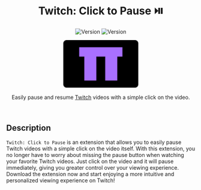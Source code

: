 <h1 align="center">Twitch: Click to Pause ⏯️</h1>

<p align="center">
  <img src="https://img.shields.io/badge/version-1.0.0-5d8d37?style=flat-square" alt="Version" />
  <img src="https://img.shields.io/badge/chrome_web_store-soon-orange?style=flat-square" alt="Version" />
</p>

<p align="center">
  <img src="./assets/img/logo.png" width="200" alt="Twitch: Click to Pause" />
</p>

<p align="center">
  Easily pause and resume
  <a href="https://www.twitch.tv/">Twitch</a>
  videos with a simple click on the video.
</p>

<br />

## Description

`Twitch: Click to Pause` is an extension that allows you to easily pause Twitch videos with a simple click on the video itself. With this extension, you no longer have to worry about missing the pause button when watching your favorite Twitch videos. Just click on the video and it will pause immediately, giving you greater control over your viewing experience. Download the extension now and start enjoying a more intuitive and personalized viewing experience on Twitch!
